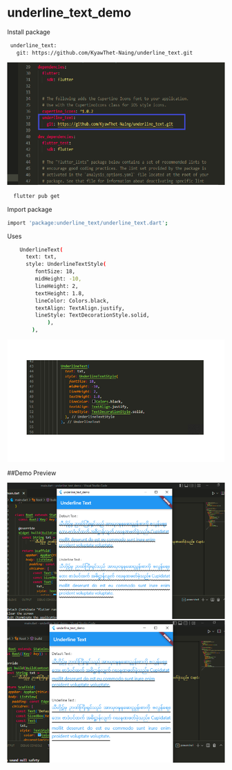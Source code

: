 # underline_text_demo

Install package

```bash
 underline_text:
   git: https://github.com/KyawThet-Naing/underline_text.git
```

![image_3](demo_img/img_3.png)

```bash
  flutter pub get
```

Import package

```bash
import 'package:underline_text/underline_text.dart';
```

Uses

```bash
    UnderlineText(
      text: txt,
      style: UnderlineTextStyle(
         fontSize: 18,
         midHeight: -10,
         lineHeight: 2,
         textHeight: 1.8,
         lineColor: Colors.black,
         textAlign: TextAlign.justify,
         lineStyle: TextDecorationStyle.solid,
             ),
        ),
```

![demo_img](demo_img/img_4.png)


##Demo Preview

![demo_img](demo_img/img_1.png)
![demo_img](demo_img/img_2.png)
